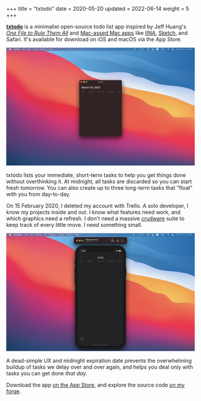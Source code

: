 +++
title = "txtodo"
date = 2020-05-20
updated = 2022-06-14
weight = 5
+++

[**txtodo**] is a minimalist open-source todo list app inspired by Jeff
Huang's [*One File to Rule Them All*] and [Mac-assed Mac apps] like
[IINA], [Sketch], and Safari. It's available for download on iOS and
macOS via the App Store.

<!-- more -->

![txtodo on MacOS Big Sur, with no tasks][macos]

txtodo lists your immediate, short-term tasks to help you get things
done without overthinking it. At midnight, all tasks are discarded so
you can start fresh tomorrow. You can also create up to three long-term
tasks that "float" with you from day-to-day.

On 15 February 2020, I deleted my account with Trello. A solo developer,
I know my projects inside and out. I know what features need work, and
which graphics need a refresh. I don't need a massive [crudware] suite
to keep track of every little move. I need something small.

![txtodo on iOS 14, with no tasks][ios]

A dead-simple UX and midnight expiration date prevents the overwhelming
buildup of tasks we delay over and over again, and helps you deal only
with tasks you can get done *that day*.

Download the app [on the App Store], and explore the source code [on my
forge].

[**txtodo**]: https://txtodo.app/
[*One File to Rule Them All*]: https://jeffhuang.com/productivity_text_file/
[Mac-assed Mac apps]: https://daringfireball.net/linked/2020/03/20/mac-assed-mac-apps
[IINA]: https://iina.io/
[Sketch]: https://www.sketch.com/

[macos]: blank.jpg
[crudware]: http://catb.org/jargon/html/C/crudware.html
[ios]: simulator.jpg

[on the App Store]: https://apps.apple.com/us/app/txtodo/id1504609185
[on my forge]: https://git.figbert.com/txtodo/
